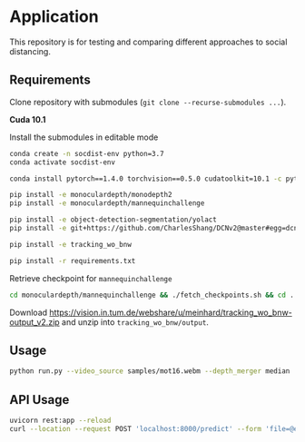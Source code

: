 # Application
This repository is for testing and comparing different approaches to social distancing.

## Requirements

Clone repository with submodules (`git clone --recurse-submodules ...`).

**Cuda 10.1**

Install the submodules in editable mode
```bash
conda create -n socdist-env python=3.7
conda activate socdist-env

conda install pytorch==1.4.0 torchvision==0.5.0 cudatoolkit=10.1 -c pytorch

pip install -e monoculardepth/monodepth2
pip install -e monoculardepth/mannequinchallenge

pip install -e object-detection-segmentation/yolact 
pip install -e git+https://github.com/CharlesShang/DCNv2@master#egg=dcnv2

pip install -e tracking_wo_bnw

pip install -r requirements.txt
```
Retrieve checkpoint for `mannequinchallenge`
```bash
cd monoculardepth/mannequinchallenge && ./fetch_checkpoints.sh && cd ../..
```

Download https://vision.in.tum.de/webshare/u/meinhard/tracking_wo_bnw-output_v2.zip and unzip into `tracking_wo_bnw/output`.

## Usage
```bash
python run.py --video_source samples/mot16.webm --depth_merger median
```

## API Usage
```bash
uvicorn rest:app --reload
curl --location --request POST 'localhost:8000/predict' --form 'file=@example_image.jpg'
```
